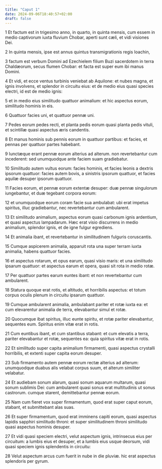 ```yaml
---
title: "Caput 1"
date: 2024-09-06T18:40:57+02:00
draft: false
---
```




1 Et factum est in trigesimo anno, in quarto, in quinta mensis, cum essem in medio captivorum iuxta fluvium Chobar, aperti sunt cæli, et vidi visiones Dei.

2 In quinta mensis, ipse est annus quintus transmigrationis regis Ioachin,

3 factum est verbum Domini ad Ezechielem filium Buzi sacerdotem in terra Chaldæorum, secus flumen Chobar: et facta est super eum ibi manus Domini.

4 Et vidi, et ecce ventus turbinis veniebat ab Aquilone: et nubes magna, et ignis involvens, et splendor in circuitu eius: et de medio eius quasi species electri, id est de medio ignis:

5 et in medio eius similitudo quattuor animalium: et hic aspectus eorum, similitudo hominis in eis.

6 Quattuor facies uni, et quattuor pennæ uni.

7 Pedes eorum pedes recti, et planta pedis eorum quasi planta pedis vituli, et scintillæ quasi aspectus æris candentis.

8 Et manus hominis sub pennis eorum in quattuor partibus: et facies, et pennas per quattuor partes habebant.

9 Iunctæque erant pennæ eorum alterius ad alterum. non revertebantur cum incederent: sed unumquodque ante faciem suam gradiebatur.

10 Similitudo autem vultus eorum: facies hominis, et facies leonis a dextris ipsorum quattuor: facies autem bovis, a sinistris ipsorum quattuor, et facies aquilæ desuper ipsorum quattuor.

11 Facies eorum, et pennæ eorum extentæ desuper: duæ pennæ singulorum iungebantur, et duæ tegebant corpora eorum:

12 et unumquodque eorum coram facie sua ambulabat: ubi erat impetus spiritus, illuc gradiebantur, nec revertebantur cum ambularent.

13 Et similitudo animalium, aspectus eorum quasi carbonum ignis ardentium, et quasi aspectus lampadarum. Hæc erat visio discurrens in medio animalium, splendor ignis, et de igne fulgur egrediens.

14 Et animalia ibant, et revertebantur in similitudinem fulguris coruscantis.

15 Cumque aspicerem animalia, apparuit rota una super terram iuxta animalia, habens quattuor facies.

16 et aspectus rotarum, et opus earum, quasi visio maris: et una similitudo ipsarum quattuor: et aspectus earum et opera, quasi sit rota in medio rotæ.

17 Per quattuor partes earum euntes ibant: et non revertebantur cum ambularent.

18 Statura quoque erat rotis, et altitudo, et horribilis aspectus: et totum corpus oculis plenum in circuitu ipsarum quattuor.

19 Cumque ambularent animalia, ambulabant pariter et rotæ iuxta ea: et cum elevarentur animalia de terra, elevabantur simul et rotæ.

20 Quocumque ibat spiritus, illuc eunte spiritu, et rotæ pariter elevabantur, sequentes eum. Spiritus enim vitæ erat in rotis.

21 Cum euntibus ibant, et cum stantibus stabant: et cum elevatis a terra, pariter elevabantur et rotæ, sequentes ea: quia spiritus vitæ erat in rotis.

22 Et similitudo super capita animalium firmamenti, quasi aspectus crystalli horribilis, et extenti super capita eorum desuper.

23 Sub firmamento autem pennæ eorum rectæ alterius ad alterum: unumquodque duabus alis velabat corpus suum, et alterum similiter velabatur.

24 Et audiebam sonum alarum, quasi sonum aquarum multarum, quasi sonum sublimis Dei: cum ambularent quasi sonus erat multitudinis ut sonus castrorum. cumque starent, demittebantur pennæ eorum.

25 Nam cum fieret vox super firmamentum, quod erat super caput eorum, stabant, et submittebant alas suas.

26 Et super firmamentum, quod erat imminens capiti eorum, quasi aspectus lapidis sapphiri similitudo throni: et super similitudinem throni similitudo quasi aspectus hominis desuper.

27 Et vidi quasi speciem electri, velut aspectum ignis, intrinsecus eius per circuitum: a lumbis eius et desuper, et a lumbis eius usque deorsum, vidi quasi speciem ignis splendentis in circuitu:

28 Velut aspectum arcus cum fuerit in nube in die pluviæ. hic erat aspectus splendoris per gyrum.

